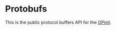 # Protobufs

This is the public protocol buffers API for the [OPinit](https://github.com/initia-labs/OPinit).
